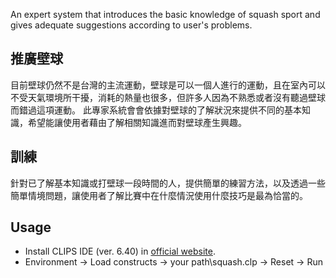 An expert system that introduces the basic knowledge of squash sport and gives adequate suggestions according to user's problems.

## 推廣壁球
目前壁球仍然不是台灣的主流運動，壁球是可以一個人進行的運動，且在室內可以不受天氣環境所干擾，消耗的熱量也很多，但許多人因為不熟悉或者沒有聽過壁球而錯過這項運動。
此專家系統會會依據對壁球的了解狀況來提供不同的基本知識，希望能讓使用者藉由了解相關知識進而對壁球產生興趣。

## 訓練
針對已了解基本知識或打壁球一段時間的人，提供簡單的練習方法，以及透過一些簡單情境問題，讓使用者了解比賽中在什麼情況使用什麼技巧是最為恰當的。 

## Usage
- Install CLIPS IDE (ver. 6.40) in [official website](http://www.clipsrules.net/).
- Environment -> Load constructs -> your path\squash.clp -> Reset -> Run
